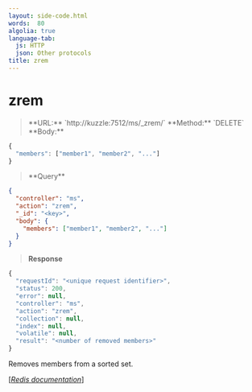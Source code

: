 ```yaml
---
layout: side-code.html
words:  80
algolia: true
language-tab:
  js: HTTP
  json: Other protocols
title: zrem
---
```


# zrem




<blockquote class="js">
<p>
**URL:** `http://kuzzle:7512/ms/_zrem/<key>`  
**Method:** `DELETE`  
**Body:**
</p>
</blockquote>


```js
{
  "members": ["member1", "member2", "..."]
}
```



<blockquote class="json">
<p>
**Query**
</p>
</blockquote>


```json
{
  "controller": "ms",
  "action": "zrem",
  "_id": "<key>",
  "body": {
    "members": ["member1", "member2", "..."]
  }
}
```

>**Response**

```javascript
{
  "requestId": "<unique request identifier>",
  "status": 200,
  "error": null,
  "controller": "ms",
  "action": "zrem",
  "collection": null,
  "index": null,
  "volatile": null,
  "result": "<number of removed members>"
}
```

Removes members from a sorted set.

[[_Redis documentation_]](https://redis.io/commands/zrem)
